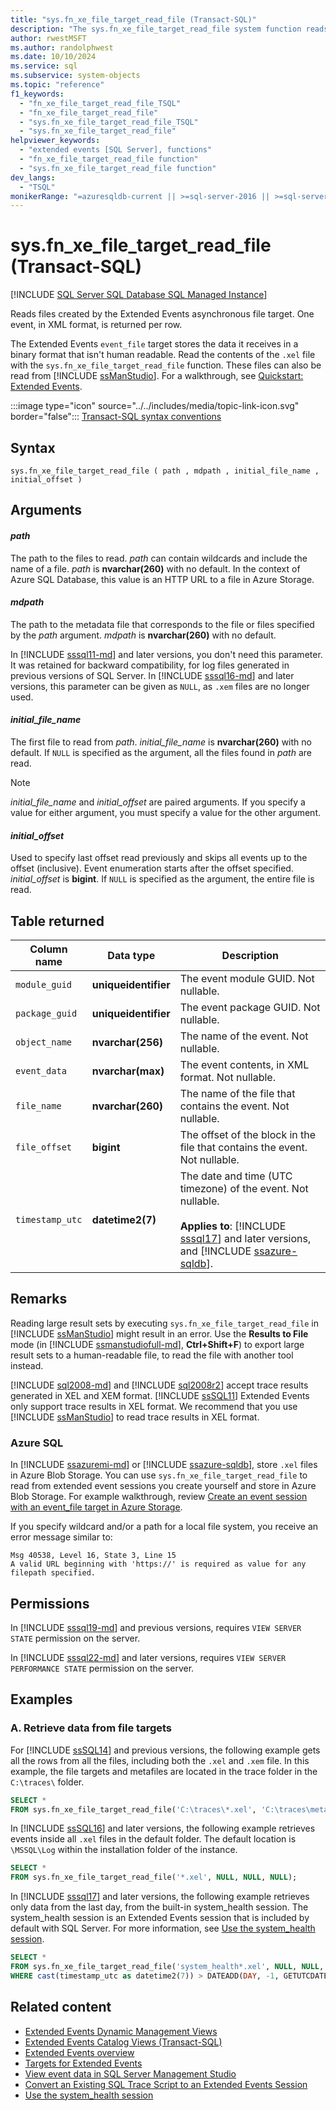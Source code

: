 ```yaml
---
title: "sys.fn_xe_file_target_read_file (Transact-SQL)"
description: "The sys.fn_xe_file_target_read_file system function reads files created by the Extended Events asynchronous file target."
author: rwestMSFT
ms.author: randolphwest
ms.date: 10/10/2024
ms.service: sql
ms.subservice: system-objects
ms.topic: "reference"
f1_keywords:
  - "fn_xe_file_target_read_file_TSQL"
  - "fn_xe_file_target_read_file"
  - "sys.fn_xe_file_target_read_file_TSQL"
  - "sys.fn_xe_file_target_read_file"
helpviewer_keywords:
  - "extended events [SQL Server], functions"
  - "fn_xe_file_target_read_file function"
  - "sys.fn_xe_file_target_read_file function"
dev_langs:
  - "TSQL"
monikerRange: "=azuresqldb-current || >=sql-server-2016 || >=sql-server-linux-2017 || =azuresqldb-mi-current"
---
```

# sys.fn_xe_file_target_read_file (Transact-SQL)

[!INCLUDE [SQL Server SQL Database SQL Managed Instance](../../includes/applies-to-version/sql-asdb-asdbmi.md)]

Reads files created by the Extended Events asynchronous file target. One event, in XML format, is returned per row.

The Extended Events `event_file` target stores the data it receives in a binary format that isn't human readable. Read the contents of the `.xel` file with the `sys.fn_xe_file_target_read_file` function. These files can also be read from [!INCLUDE [ssManStudio](../../includes/ssmanstudio-md.md)]. For a walkthrough, see [Quickstart: Extended Events](../extended-events/quick-start-extended-events-in-sql-server.md).

:::image type="icon" source="../../includes/media/topic-link-icon.svg" border="false"::: [Transact-SQL syntax conventions](../../t-sql/language-elements/transact-sql-syntax-conventions-transact-sql.md)

## Syntax

```syntaxsql
sys.fn_xe_file_target_read_file ( path , mdpath , initial_file_name , initial_offset )
```

## Arguments

#### *path*

The path to the files to read. *path* can contain wildcards and include the name of a file. *path* is **nvarchar(260)** with no default. In the context of Azure SQL Database, this value is an HTTP URL to a file in Azure Storage.

#### *mdpath*

The path to the metadata file that corresponds to the file or files specified by the *path* argument. *mdpath* is **nvarchar(260)** with no default.

In [!INCLUDE [sssql11-md](../../includes/sssql11-md.md)] and later versions, you don't need this parameter. It was retained for backward compatibility, for log files generated in previous versions of SQL Server. In [!INCLUDE [sssql16-md](../../includes/sssql16-md.md)] and later versions, this parameter can be given as `NULL`, as `.xem` files are no longer used.

#### *initial_file_name*

The first file to read from *path*. *initial_file_name* is **nvarchar(260)** with no default. If `NULL` is specified as the argument, all the files found in *path* are read.

> [!NOTE]  
> *initial_file_name* and *initial_offset* are paired arguments. If you specify a value for either argument, you must specify a value for the other argument.

#### *initial_offset*

Used to specify last offset read previously and skips all events up to the offset (inclusive). Event enumeration starts after the offset specified. *initial_offset* is **bigint**. If `NULL` is specified as the argument, the entire file is read.

## Table returned

| Column name | Data type | Description |
| --- | --- | --- |
| `module_guid` | **uniqueidentifier** | The event module GUID. Not nullable. |
| `package_guid` | **uniqueidentifier** | The event package GUID. Not nullable. |
| `object_name` | **nvarchar(256)** | The name of the event. Not nullable. |
| `event_data` | **nvarchar(max)** | The event contents, in XML format. Not nullable. |
| `file_name` | **nvarchar(260)** | The name of the file that contains the event. Not nullable. |
| `file_offset` | **bigint** | The offset of the block in the file that contains the event. Not nullable. |
| `timestamp_utc` | **datetime2(7)** | The date and time (UTC timezone) of the event. Not nullable.<br /><br />**Applies to**: [!INCLUDE [sssql17](../../includes/sssql17-md.md)] and later versions, and [!INCLUDE [ssazure-sqldb](../../includes/ssazure-sqldb.md)]. |

## Remarks

Reading large result sets by executing `sys.fn_xe_file_target_read_file` in [!INCLUDE [ssManStudio](../../includes/ssmanstudio-md.md)] might result in an error. Use the **Results to File** mode (in [!INCLUDE [ssmanstudiofull-md](../../includes/ssmanstudiofull-md.md)], **Ctrl+Shift+F**) to export large result sets to a human-readable file, to read the file with another tool instead.

[!INCLUDE [sql2008-md](../../includes/sql2008-md.md)] and [!INCLUDE [sql2008r2](../../includes/sql2008r2-md.md)] accept trace results generated in XEL and XEM format. [!INCLUDE [ssSQL11](../../includes/sssql11-md.md)] Extended Events only support trace results in XEL format. We recommend that you use [!INCLUDE [ssManStudio](../../includes/ssmanstudio-md.md)] to read trace results in XEL format.

### Azure SQL

In [!INCLUDE [ssazuremi-md](../../includes/ssazuremi-md.md)] or [!INCLUDE [ssazure-sqldb](../../includes/ssazure-sqldb.md)], store `.xel` files in Azure Blob Storage. You can use `sys.fn_xe_file_target_read_file` to read from extended event sessions you create yourself and store in Azure Blob Storage. For example walkthrough, review [Create an event session with an event_file target in Azure Storage](/azure/azure-sql/database/xevent-code-event-file).

If you specify wildcard and/or a path for a local file system, you receive an error message similar to:

```output
Msg 40538, Level 16, State 3, Line 15
A valid URL beginning with 'https://' is required as value for any filepath specified.
```

## Permissions

In [!INCLUDE [sssql19-md](../../includes/sssql19-md.md)] and previous versions, requires `VIEW SERVER STATE` permission on the server.

In [!INCLUDE [sssql22-md](../../includes/sssql22-md.md)] and later versions, requires `VIEW SERVER PERFORMANCE STATE` permission on the server.

## Examples

### A. Retrieve data from file targets

For [!INCLUDE [ssSQL14](../../includes/sssql14-md.md)] and previous versions, the following example gets all the rows from all the files, including both the `.xel` and `.xem` file. In this example, the file targets and metafiles are located in the trace folder in the `C:\traces\` folder.

```sql
SELECT *
FROM sys.fn_xe_file_target_read_file('C:\traces\*.xel', 'C:\traces\metafile.xem', NULL, NULL);
```

In [!INCLUDE [ssSQL16](../../includes/sssql16-md.md)] and later versions, the following example retrieves events inside all `.xel` files in the default folder. The default location is `\MSSQL\Log` within the installation folder of the instance.

```sql
SELECT *
FROM sys.fn_xe_file_target_read_file('*.xel', NULL, NULL, NULL);
```

In [!INCLUDE [sssql17](../../includes/sssql17-md.md)] and later versions, the following example retrieves only data from the last day, from the built-in system_health session. The system_health session is an Extended Events session that is included by default with SQL Server. For more information, see [Use the system_health session](../extended-events/use-the-system-health-session.md).

```sql
SELECT *
FROM sys.fn_xe_file_target_read_file('system_health*.xel', NULL, NULL, NULL)
WHERE cast(timestamp_utc as datetime2(7)) > DATEADD(DAY, -1, GETUTCDATE());
```

## Related content

- [Extended Events Dynamic Management Views](../system-dynamic-management-views/extended-events-dynamic-management-views.md)
- [Extended Events Catalog Views (Transact-SQL)](../system-catalog-views/extended-events-catalog-views-transact-sql.md)
- [Extended Events overview](../extended-events/extended-events.md)
- [Targets for Extended Events](../extended-events/targets-for-extended-events-in-sql-server.md)
- [View event data in SQL Server Management Studio](../extended-events/advanced-viewing-of-target-data-from-extended-events-in-sql-server.md)
- [Convert an Existing SQL Trace Script to an Extended Events Session](../extended-events/convert-an-existing-sql-trace-script-to-an-extended-events-session.md)
- [Use the system_health session](../extended-events/use-the-system-health-session.md)
